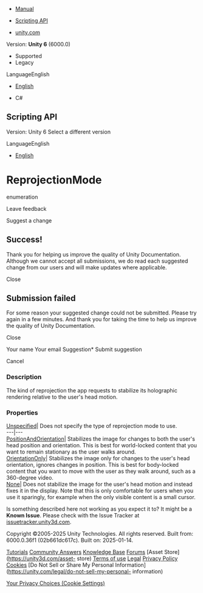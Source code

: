 [ ]()

  * [Manual](../Manual/index.html)
  * [Scripting API](../ScriptReference/index.html)

  * [unity.com](https://unity.com/)

Version: **Unity 6** (6000.0)

  * Supported
  * Legacy

LanguageEnglish

  * [English]()

  * C#

[ ](https://docs.unity3d.com)

## Scripting API

Version: Unity 6 Select a different version

LanguageEnglish

  * [English]()

# ReprojectionMode

enumeration

Leave feedback

Suggest a change

## Success!

Thank you for helping us improve the quality of Unity Documentation. Although
we cannot accept all submissions, we do read each suggested change from our
users and will make updates where applicable.

Close

## Submission failed

For some reason your suggested change could not be submitted. Please <a>try
again</a> in a few minutes. And thank you for taking the time to help us
improve the quality of Unity Documentation.

Close

Your name Your email Suggestion* Submit suggestion

Cancel

[ ]()

### Description

The kind of reprojection the app requests to stabilize its holographic
rendering relative to the user's head motion.

### Properties

[Unspecified](XR.XRDisplaySubsystem.ReprojectionMode.Unspecified.html)| Does
not specify the type of reprojection mode to use.  
---|---  
[PositionAndOrientation](XR.XRDisplaySubsystem.ReprojectionMode.PositionAndOrientation.html)|
Stabilizes the image for changes to both the user's head position and
orientation. This is best for world-locked content that you want to remain
stationary as the user walks around.  
[OrientationOnly](XR.XRDisplaySubsystem.ReprojectionMode.OrientationOnly.html)|
Stabilizes the image only for changes to the user's head orientation, ignores
changes in position. This is best for body-locked content that you want to
move with the user as they walk around, such as a 360-degree video.  
[None](XR.XRDisplaySubsystem.ReprojectionMode.None.html)| Does not stabilize
the image for the user's head motion and instead fixes it in the display. Note
that this is only comfortable for users when you use it sparingly, for example
when the only visible content is a small cursor.  
  
Is something described here not working as you expect it to? It might be a
**Known Issue**. Please check with the Issue Tracker at
[issuetracker.unity3d.com](https://issuetracker.unity3d.com).

Copyright ©2005-2025 Unity Technologies. All rights reserved. Built from:
6000.0.36f1 (02b661dc617c). Built on: 2025-01-14.

[Tutorials](https://unity3d.com/learn) [Community
Answers](https://answers.unity3d.com) [Knowledge
Base](https://support.unity3d.com/hc/en-us)
[Forums](https://forum.unity3d.com) [Asset Store](https://unity3d.com/asset-
store) [Terms of use](https://docs.unity3d.com/Manual/TermsOfUse.html)
[Legal](https://unity.com/legal) [Privacy
Policy](https://unity.com/legal/privacy-policy)
[Cookies](https://unity.com/legal/cookie-policy) [Do Not Sell or Share My
Personal Information](https://unity.com/legal/do-not-sell-my-personal-
information)

[Your Privacy Choices (Cookie Settings)](javascript:void\(0\);)

